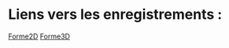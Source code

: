 # Liens vers les enregistrements : 

[Forme2D](https://youtu.be/btVRLUX3GaY)
[Forme3D](https://youtu.be/x3WzTyrrPuY)
